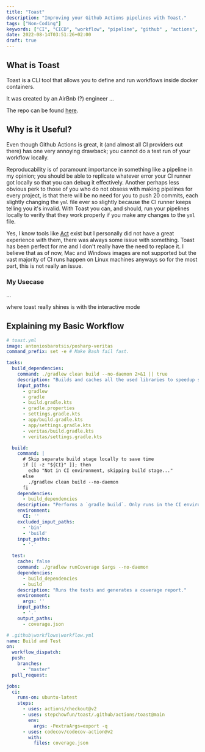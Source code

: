 ```yaml
---
title: "Toast"
description: "Improving your Github Actions pipelines with Toast."
tags: ["Non-Coding"]
keywords: ["CI", "CICD", "workflow", "pipeline", "github" , "actions", "github actions"]
date: 2022-08-14T03:51:26+02:00
draft: true
---
```


## What is Toast

Toast is a CLI tool that allows you to define and run workflows inside docker containers.

It was created by an AirBnb (?) engineer ...

The repo can be found [here]().

## Why is it Useful?

Even though Github Actions is great, it (and almost all CI providers out there) has one very annoying drawback; you cannot do a test run of your workflow locally.

Reproducability is of paramount importance in something like a pipeline in my opinion; you should
be able to replicate whatever error your CI runner got locally so that you can debug it effectively.
Another perhaps less obvious perk to those of you who do not obsess with making pipelines for every
project, is that there will be no need for you to push 20 commits, each slightly changing the `yml`
file ever so slightly because the CI runner keeps telling you it's invalid. With Toast you can, 
and should, run your pipelines locally to verify that they work properly if you make any changes to
the `yml` file.

Yes, I know tools like [Act]() exist but I personally did not have a great experience with them,
there was always some issue with something. Toast has been perfect for me and I don't really have
the need to replace it. I believe that as of now, Mac and Windows images are not supported but
the vast majority of CI runs happen on Linux machines anyways so for the most part, this is not
really an issue.

### My Usecase

...

where toast really shines is with the interactive mode

## Explaining my Basic Workflow

```yml
# toast.yml
image: antoniosbarotsis/posharp-veritas
command_prefix: set -e # Make Bash fail fast.

tasks:
  build_dependencies:
    command: ./gradlew clean build --no-daemon 2>&1 || true
    description: "Builds and caches all the used libraries to speedup subsequent steps."
    input_paths:
      - gradlew
      - gradle
      - build.gradle.kts
      - gradle.properties
      - settings.gradle.kts
      - app/build.gradle.kts
      - app/settings.gradle.kts
      - veritas/build.gradle.kts
      - veritas/settings.gradle.kts

  build:
    command: |
      # Skip separate build stage locally to save time
      if [[ -z "${CI}" ]]; then
        echo "Not in CI environment, skipping build stage..."
      else
        ./gradlew clean build --no-daemon
      fi
    dependencies:
      - build_dependencies
    description: "Performs a `gradle build`. Only runs in the CI environment to save time."
    environment:
      CI: ''
    excluded_input_paths:
      - 'bin'
      - 'build'
    input_paths:
      - '.'

  test:
    cache: false
    command: ./gradlew runCoverage $args --no-daemon
    dependencies:
      - build_dependencies
      - build
    description: "Runs the tests and generates a coverage report."
    environment:
      args: ''
    input_paths:
      - '.'
    output_paths:
      - coverage.json
```

```yml
# .github\workflows\workflow.yml
name: Build and Test
on:
  workflow_dispatch:
  push:
    branches:
      - "master"
  pull_request:

jobs:
  ci:
    runs-on: ubuntu-latest
    steps:
      - uses: actions/checkout@v2
      - uses: stepchowfun/toast/.github/actions/toast@main
        env:
          args: -PextraArgs=export -q
      - uses: codecov/codecov-action@v2
        with:
          files: coverage.json
```
